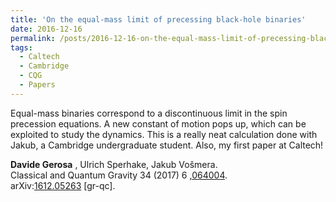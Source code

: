 ```yaml
---
title: 'On the equal-mass limit of precessing black-hole binaries'
date: 2016-12-16
permalink: /posts/2016-12-16-on-the-equal-mass-limit-of-precessing-black-hole-binaries
tags:
  - Caltech
  - Cambridge
  - CQG
  - Papers
---
```


Equal-mass binaries correspond to a discontinuous limit in the spin precession equations. A new constant of motion pops up, which can be exploited to study the dynamics. This is a really neat calculation done with Jakub, a Cambridge undergraduate student. Also, my first paper at Caltech!

**Davide Gerosa** , Ulrich Sperhake, Jakub Vošmera.  
Classical and Quantum Gravity 34 (2017) 6 ,[064004](<http://iopscience.iop.org/article/10.1088/1361-6382/aa5e58>).  
arXiv:[1612.05263](<http://arxiv.org/abs/arXiv:1612.05263>) [gr-qc].

